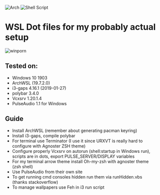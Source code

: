 ![Arch](https://img.shields.io/badge/Arch%20Linux-1793D1?logo=arch-linux&logoColor=fff&style=for-the-badge)
![Shell Script](https://img.shields.io/badge/shell_script-%23121011.svg?style=for-the-badge&logo=gnu-bash&logoColor=white)

# WSL Dot files for my probably actual setup
![winporn](winporn.png)
## Tested on:
- Windows 10 1903
- ArchWSL (19.7.2.0)
- i3-gaps 4.16.1 (2019-01-27)
- polybar 3.4.0
- Vcxsrv 1.20.1.4
- PulseAudio 1.1 for Windows

## Guide

* Install ArchWSL (remember about generating pacman keyring)
* Install i3-gaps, compile polybar
* For terminal use Terminator (I use it since URXVT is really hard to configure with Agnoster ZSH theme)
* Configure properly Vcxsrv on autorun (shell:startup in Windows run), scripts are in dots, export PULSE_SERVER/DISPLAY variables
* For my terminal arrow theme install Oh-my-zsh with agnoster theme (zsh shell)
* Use PulseAudio from their own site
* To get running cmd consoles hidden run them via runHidden.vbs (thanks stackoverflow)
* To manage wallpapers use Feh in i3 run script
